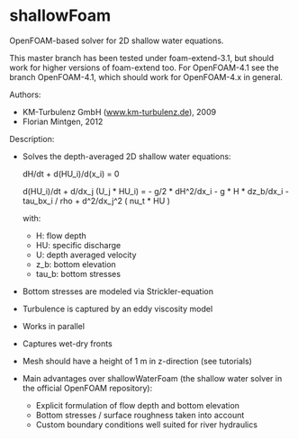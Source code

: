 # shallowFoam
OpenFOAM-based solver for 2D shallow water equations. 

This master branch has been tested under foam-extend-3.1, but should work for higher versions of foam-extend too. For OpenFOAM-4.1 see the branch OpenFOAM-4.1, which should work for OpenFOAM-4.x in general.

Authors:
  - KM-Turbulenz GmbH (www.km-turbulenz.de), 2009
  - Florian Mintgen, 2012

Description:
  - Solves the depth-averaged 2D shallow water equations:

    dH/dt + d(HU_i)/d(x_i) = 0
    
    d(HU_i)/dt + d/dx_j (U_j * HU_i) = - g/2 * dH^2/dx_i - g * H * dz_b/dx_i - tau_bx_i / rho + d^2/dx_j^2 ( nu_t * HU )
    
    with:
      - H: flow depth
      - HU: specific discharge
      - U: depth averaged velocity
      - z_b: bottom elevation
      - tau_b: bottom stresses

  - Bottom stresses are modeled via Strickler-equation
  - Turbulence is captured by an eddy viscosity model
  - Works in parallel
  - Captures wet-dry fronts
  - Mesh should have a height of 1 m in z-direction (see tutorials)

  - Main advantages over shallowWaterFoam (the shallow water solver in the official OpenFOAM repository):
    - Explicit formulation of flow depth and bottom elevation
    - Bottom stresses / surface roughness taken into account
    - Custom  boundary conditions well suited for river hydraulics
